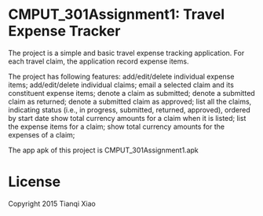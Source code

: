# CMPUT_301Assignment1: Travel Expense Tracker

The project is a simple and basic travel expense tracking application. For each travel claim, the application record expense items.

The project has following features:
  add/edit/delete individual expense items; 
  add/edit/delete individual claims; 
  email a selected claim and its constituent expense items; 
  denote a claim as submitted; 
  denote a submitted claim as returned; 
  denote a submitted claim as approved; 
  list all the claims, indicating status (i.e., in progress, submitted, returned, approved), ordered by start date show total currency amounts for a claim when it is listed; 
  list the expense items for a claim; 
  show total currency amounts for the expenses of a claim; 

The app apk of this project is CMPUT_301Assignment1.apk

# License

Copyright 2015 Tianqi Xiao

